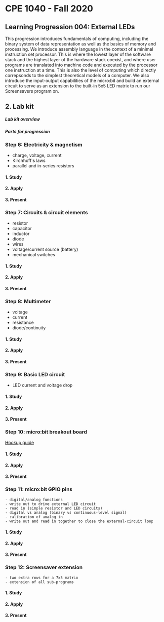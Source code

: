 # CPE 1040 - Fall 2020



## Learning Progression 004: External LEDs

This progression introduces fundamentals of computing, including the binary system of data representation as well as the basics of memory and processing. We introduce assembly language in the context of a minimal instruction set processor. This is where the lowest layer of the software stack and the highest layer of the hardware stack coexist, and where user programs are translated into machine code and executed by the processor one instruction at a time. This is also the level of computing which directly correpsonds to the simplest theoretical models of a computer. We also introduce the input-output capabilities of the micro:bit and build an external circuit to serve as an extension to the built-in 5x5 LED matrix to run our Screensavers program on.

## 2. Lab kit

##### Lab kit overview

##### Parts for progression  

### Step 6: Electricity & magnetism
   - charge, voltage, current
   - Kirchhoff's laws  
   - parallel and in-series resistors  
#### 1. Study

#### 2. Apply

#### 3. Present

### Step 7: Circuits & circuit elements  
   - resistor  
   - capacitor  
   - inductor  
   - diode  
   - wires  
   - voltage/current source (battery)  
   - mechanical switches  
#### 1. Study

#### 2. Apply

#### 3. Present

### Step 8: Multimeter  
   - voltage  
   - current  
   - resistance  
   - diode/continuity  
#### 1. Study

#### 2. Apply

#### 3. Present

### Step 9: Basic LED circuit  
   - LED current and voltage drop  
#### 1. Study

#### 2. Apply

#### 3. Present

### Step 10: micro:bit breakout board

[Hookup guide](https://learn.sparkfun.com/tutorials/microbit-breakout-board-hookup-guide)  
#### 1. Study

#### 2. Apply

#### 3. Present

### Step 11: micro:bit GPIO pins

    - digital/analog functions  
    - write out to drive external LED circuit
    - read in (simple resistor and LED circuits)
    - digital vs analog (binary vs continuous-level signal)
    - calibration of analog in
    - write out and read in together to close the external-circuit loop
#### 1. Study

#### 2. Apply

#### 3. Present

### Step 12: Screensaver extension   
    - two extra rows for a 7x5 matrix   
    - extension of all sub-programs  
#### 1. Study

#### 2. Apply

#### 3. Present



